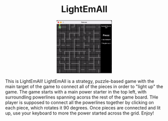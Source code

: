 <h1 align="center">LightEmAll</h1>
<p align="center"><img src="LightEmAll.gif" width=35% alt="LightEmAll"></p>

This is LightEmAll! LightEmAll is a strategy, puzzle-based game with the main target of the game to connect all of the pieces in order to "light up" the game. The game starts with a main power starter in the top left, with surroundling powerlines spanning acorss the rest of the game board. THe player is supposed to connect all the powerlines together by clicking on each piece, which rotates it 90 degrees. Once pieces are connected and lit up, use your keyboard to more the power started across the grid. Enjoy!
